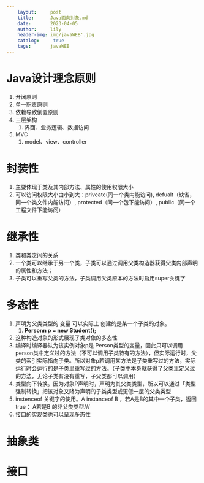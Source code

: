 ```yaml
---
    layout:     post
    title:      Java面向对象.md
    date:       2023-04-05
    author:     lily
    header-img: img/javaWEB'.jpg
    catalog: 	 true
    tags:       javaWEB
---
```


<a name="XPBUD"></a>
# Java设计理念原则
1. 开闭原则
2. 单一职责原则
3. 依赖导致倒置原则
4. 三层架构
   1. 界面、业务逻辑、数据访问
5. MVC
   1. model、view、controller
<a name="oqxRX"></a>
# 封装性

1. 主要体现于类及其内部方法、属性的使用权限大小
2. 可以访问权限大小由小到大：priveate(同一个类内能访问), defualt（缺省，同一个类文件内能访问）, protected（同一个包下能访问）, public（同一个工程文件下能访问）
<a name="AKKx7"></a>
# 继承性

1. 类和类之间的关系
2. 一个类可以继承于另一个类，子类可以通过调用父类构造器获得父类内部声明的属性和方法；
3. 子类可以重写父类的方法，子类调用父类原本的方法时启用super关键字
<a name="bHezu"></a>
# 多态性

1. 声明为父类类型的 变量 可以实际上 创建的是某一个子类的对象。
   1.  **Personn p = new Student();**
2. 这种构造对象的形式展现了类对象的多态性
3. 编译时编译器认为该实例对象p是 	Person类型的变量，因此只可以调用person类中定义过的方法（不可以调用子类特有的方法），但实际运行时，父类的索引实际指向子类。所以对象p若调用某方法是子类重写过的方法，实际运行时会运行的是子类里重写过的方法。（子类中本身就获得了父类里定义过的方法，无论子类有没有重写，子父类都可以调用）
4. 类型向下转换。因为对象P声明时，声明为其父类类型，所以可以通过「类型强制转换」把该对象又降为声明的子类类型或更低一层的父类类型
5. instenceof 关键字的使用。A instanceof B ，若A是B的其中一个子类，返回true； A若是B 的非父类类型///
6. 接口的实现类也可以呈现多态性
<a name="fv6Py"></a>
# 抽象类

<a name="wCTwW"></a>
# 接口



